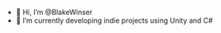 - 👋 Hi, I’m @BlakeWinser
- 🌱 I’m currently developing indie projects using Unity and C#

<!---
BlakeWinser/BlakeWinser is a ✨ special ✨ repository because its `README.md` (this file) appears on your GitHub profile.
You can click the Preview link to take a look at your changes.
--->

